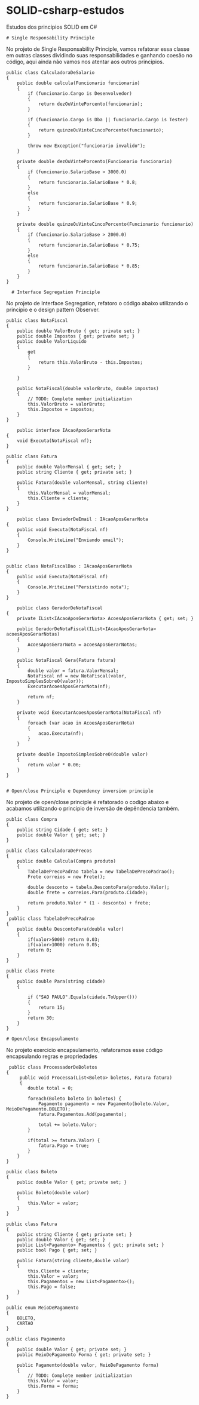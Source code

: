 # SOLID-csharp-estudos
Estudos dos principios SOLID em C#

    # Single Responsability Principle 

No projeto de Single Responsability Principle, vamos refatorar essa classe em outras classes dividindo suas responsabilidades e ganhando coesão no código, aqui ainda não vamos nos atentar aos outros principios. 

    public class CalculadoraDeSalario
    {
        public double calcula(Funcionario funcionario)
        {
            if (funcionario.Cargo is Desenvolvedor)
            {
                return dezOuVintePorcento(funcionario);
            }

            if (funcionario.Cargo is Dba || funcionario.Cargo is Tester)
            {
                return quinzeOuVinteCincoPorcento(funcionario);
            }

            throw new Exception("funcionario invalido");
        }

        private double dezOuVintePorcento(Funcionario funcionario)
        {
            if (funcionario.SalarioBase > 3000.0)
            {
                return funcionario.SalarioBase * 0.8;
            }
            else
            {
                return funcionario.SalarioBase * 0.9;
            }
        }

        private double quinzeOuVinteCincoPorcento(Funcionario funcionario)
        {
            if (funcionario.SalarioBase > 2000.0)
            {
                return funcionario.SalarioBase * 0.75;
            }
            else
            {
                return funcionario.SalarioBase * 0.85;
            }
        }
    }
    
      # Interface Segregation Principle

No projeto de Interface Segregation, refatoro o código abaixo utilizando o principio e o design pattern Observer. 

    
    
    public class NotaFiscal
    {
        public double ValorBruto { get; private set; }
        public double Impostos { get; private set; }
        public double ValorLiquido
        {
            get
            {
                return this.ValorBruto - this.Impostos;
            }

        }

        public NotaFiscal(double valorBruto, double impostos)
        {
            // TODO: Complete member initialization
            this.ValorBruto = valorBruto;
            this.Impostos = impostos;
        }
    }

        public interface IAcaoAposGerarNota
    {
        void Executa(NotaFiscal nf);
    }

    public class Fatura
    {
        public double ValorMensal { get; set; }
        public string Cliente { get; private set; }

        public Fatura(double valorMensal, string cliente)
        {
            this.ValorMensal = valorMensal;
            this.Cliente = cliente;
        }
    }

        public class EnviadorDeEmail : IAcaoAposGerarNota
    {
        public void Executa(NotaFiscal nf)
        {
            Console.WriteLine("Enviando email");
        }
    }


    public class NotaFiscalDao : IAcaoAposGerarNota
    {
        public void Executa(NotaFiscal nf)
        {
            Console.WriteLine("Persistindo nota");
        }
    }

        public class GeradorDeNotaFiscal
    {
        private IList<IAcaoAposGerarNota> AcoesAposGerarNota { get; set; }

        public GeradorDeNotaFiscal(IList<IAcaoAposGerarNota> acoesAposGerarNotas)
        {
            AcoesAposGerarNota = acoesAposGerarNotas;
        }

        public NotaFiscal Gera(Fatura fatura)
        {
            double valor = fatura.ValorMensal;
            NotaFiscal nf = new NotaFiscal(valor, ImpostoSimplesSobreO(valor));
            ExecutarAcoesAposGerarNota(nf);

            return nf;
        }

        private void ExecutarAcoesAposGerarNota(NotaFiscal nf)
        {
            foreach (var acao in AcoesAposGerarNota)
            {
                acao.Executa(nf);
            }
        }

        private double ImpostoSimplesSobreO(double valor)
        {
            return valor * 0.06;
        }
    }
    
    
    # Open/close Principle e Dependency inversion principle  

No projeto de open/close principle é refatorado o codigo abaixo e acabamos utilizando o principio de inversão de depêndencia também. 
    
    public class Compra
    {
        public string Cidade { get; set; }
        public double Valor { get; set; }
    }

    public class CalculadoraDePrecos
    {
        public double Calcula(Compra produto)
        {
            TabelaDePrecoPadrao tabela = new TabelaDePrecoPadrao();
            Frete correios = new Frete();

            double desconto = tabela.DescontoPara(produto.Valor);
            double frete = correios.Para(produto.Cidade);

            return produto.Valor * (1 - desconto) + frete;
        }
    }
     public class TabelaDePrecoPadrao
    {
        public double DescontoPara(double valor)
        {
            if(valor>5000) return 0.03;
            if(valor>1000) return 0.05;
            return 0;
        }
    }

    public class Frete
    {
        public double Para(string cidade)
        {

            if ("SAO PAULO".Equals(cidade.ToUpper()))
            {
                return 15;
            }
            return 30;
        }
    }

    # Open/close Encapsulamento 

No projeto exercicio encapsulamento, refatoramos esse código encapsulando regras e propriedades
    

     public class ProcessadorDeBoletos
    {
         public void Processa(List<Boleto> boletos, Fatura fatura) 
         {
            double total = 0;

            foreach(Boleto boleto in boletos) {
                Pagamento pagamento = new Pagamento(boleto.Valor, MeioDePagamento.BOLETO);
                fatura.Pagamentos.Add(pagamento);

                total += boleto.Valor;
            }

            if(total >= fatura.Valor) {
                fatura.Pago = true;
            }
        }
    }

    public class Boleto
    {
        public double Valor { get; private set; }

        public Boleto(double valor)
        {
            this.Valor = valor;
        }
    }

    public class Fatura
    {
        public string Cliente { get; private set; }
        public double Valor { get; set; }
        public List<Pagamento> Pagamentos { get; private set; }
        public bool Pago { get; set; }

        public Fatura(string cliente,double valor)
        {
            this.Cliente = cliente;
            this.Valor = valor;
            this.Pagamentos = new List<Pagamento>();
            this.Pago = false;
        }
    }

    public enum MeioDePagamento
    {
        BOLETO,
        CARTAO
    }

    public class Pagamento
    {
        public double Valor { get; private set; }
        public MeioDePagamento Forma { get; private set; }

        public Pagamento(double valor, MeioDePagamento forma)
        {
            // TODO: Complete member initialization
            this.Valor = valor;
            this.Forma = forma;
        }
    }

